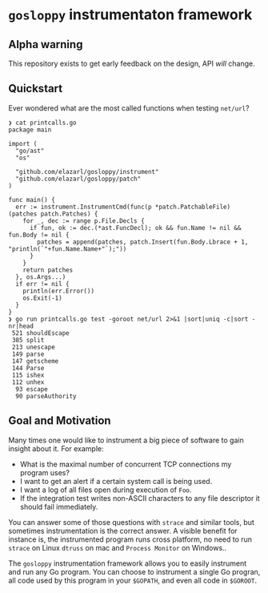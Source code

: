 # `gosloppy` instrumentaton framework

## Alpha warning

This repository exists to get early feedback on the design, API *will* change.

## Quickstart

Ever wondered what are the most called functions when testing `net/url`?

    ❯ cat printcalls.go
    package main

    import (
      "go/ast"
      "os"

      "github.com/elazarl/gosloppy/instrument"
      "github.com/elazarl/gosloppy/patch"
    )

    func main() {
      err := instrument.InstrumentCmd(func(p *patch.PatchableFile) (patches patch.Patches) {
        for _, dec := range p.File.Decls {
          if fun, ok := dec.(*ast.FuncDecl); ok && fun.Name != nil && fun.Body != nil {
            patches = append(patches, patch.Insert(fun.Body.Lbrace + 1, "println(`"+fun.Name.Name+"`);"))
          }
        }
        return patches
      }, os.Args...)
      if err != nil {
        println(err.Error())
        os.Exit(-1)
      }
    }
    ❯ go run printcalls.go test -goroot net/url 2>&1 |sort|uniq -c|sort -nr|head
     521 shouldEscape
     385 split
     213 unescape
     149 parse
     147 getscheme
     144 Parse
     115 ishex
     112 unhex
      93 escape
      90 parseAuthority

## Goal and Motivation

Many times one would like to instrument a big piece of software to gain
insight about it. For example:

  * What is the maximal number of concurrent TCP connections my program uses?
  * I want to get an alert if a certain system call is being used.
  * I want a log of all files open during execution of `Foo`.
  * If the integration test writes non-ASCII characters to any file descriptor
    it should fail immediately.

You can answer some of those questions with `strace` and similar tools, but sometimes
instrumentation is the correct answer. A visible benefit for instance is,
 the instrumented program runs cross platform, no need to run `strace` on Linux
`dtruss` on mac and `Process Monitor` on Windows..

The `gosloppy` instrumentation framework allows you to easily instrument and run
any Go program. You can choose to instrument a single Go progran, all code used
by this program in your `$GOPATH`, and even all code in `$GOROOT`.

